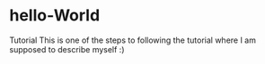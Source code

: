 # hello-World
Tutorial
This is one of the steps to following the tutorial where I am supposed to describe myself :)
